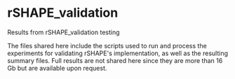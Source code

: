 # rSHAPE_validation
Results from rSHAPE_validation testing

The files shared here include the scripts used to run and process the experiments for validating rSHAPE's implementation, as well as the resulting summary files.  Full results are not shared here since they are more than 16 Gb but are available upon request.
